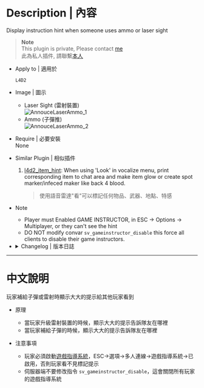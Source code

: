 # Description | 內容
Display instruction hint when someone uses ammo or laser sight

> __Note__ <br/>
This plugin is private, Please contact [me](/#私人插件列表-private-plugins-list)<br/>
此為私人插件, 請聯繫[本人](/#私人插件列表-private-plugins-list)

* Apply to | 適用於
	```
	L4D2
	```

* Image | 圖示
	* Laser Sight (雷射裝置)
	<br/>![AnnouceLaserAmmo_1](image/AnnouceLaserAmmo_1.jpg)
	* Ammo (子彈推)
	<br/>![AnnouceLaserAmmo_2](image/AnnouceLaserAmmo_2.jpg)

* Require | 必要安裝
<br>None

* Similar Plugin | 相似插件
	1. [l4d2_item_hint](https://github.com/fbef0102/L4D1_2-Plugins/tree/master/l4d2_item_hint): When using 'Look' in vocalize menu, print corresponding item to chat area and make item glow or create spot marker/infeced maker like back 4 blood.
	    > 使用語音雷達"看"可以標記任何物品、武器、地點、特感

* Note
	* Player must Enabled GAME INSTRUCTOR, in ESC -> Options -> Multiplayer, or they can't see the hint
    * DO NOT modify convar ```sv_gameinstructor_disable``` this force all clients to disable their game instructors.

* <details><summary>Changelog | 版本日誌</summary>

	* v1.0 (2022-11-29)
        * Initial Release
</details>

- - - -
# 中文說明
玩家補給子彈或雷射時顯示大大的提示給其他玩家看到

* 原理
    * 當玩家升級雷射裝置的時候，顯示大大的提示告訴隊友在哪裡
    * 當玩家補給子彈的時候，顯示大大的提示告訴隊友在哪裡

* 注意事項
	* 玩家必須啟動[遊戲指導系統](/Tutorial_教學區/Chinese_繁體中文/Game/README.md#啟動遊戲指導系統)，ESC->選項->多人連線->遊戲指導系統->已啟用，否則玩家看不見標記提示
    * 伺服器端不要修改指令 ```sv_gameinstructor_disable```，這會關閉所有玩家的遊戲指導系統